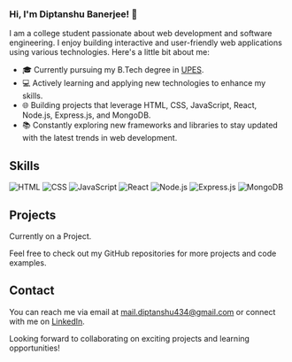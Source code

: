 <!--
**diptanshu1044/diptanshu1044** is a ✨ _special_ ✨ repository because its `README.md` (this file) appears on your GitHub profile.

Here are some ideas to get you started:

- 🔭 I’m currently working on ...
- 🌱 I’m currently learning ...
- 👯 I’m looking to collaborate on ...
- 🤔 I’m looking for help with ...
- 💬 Ask me about ...
- 📫 How to reach me: ...
- 😄 Pronouns: ...
- ⚡ Fun fact: ...
-->

### Hi, I'm Diptanshu Banerjee! 👋

I am a college student passionate about web development and software engineering. I enjoy building interactive and user-friendly web applications using various technologies. Here's a little bit about me:

- 🎓 Currently pursuing my B.Tech degree in [UPES](https://www.upes.ac.in/).
- 💻 Actively learning and applying new technologies to enhance my skills.
- 🌐 Building projects that leverage HTML, CSS, JavaScript, React, Node.js, Express.js, and MongoDB.
- 📚 Constantly exploring new frameworks and libraries to stay updated with the latest trends in web development.

## Skills

![HTML](https://img.shields.io/badge/HTML-239120?style=for-the-badge&logo=html5&logoColor=white)
![CSS](https://img.shields.io/badge/CSS-239120?style=for-the-badge&logo=css3&logoColor=white)
![JavaScript](https://img.shields.io/badge/JavaScript-239120?style=for-the-badge&logo=javascript&logoColor=white)
![React](https://img.shields.io/badge/React-239120?style=for-the-badge&logo=react&logoColor=white)
![Node.js](https://img.shields.io/badge/Node.js-239120?style=for-the-badge&logo=node.js&logoColor=white)
![Express.js](https://img.shields.io/badge/Express.js-239120?style=for-the-badge&logo=express&logoColor=white)
![MongoDB](https://img.shields.io/badge/MongoDB-239120?style=for-the-badge&logo=mongodb&logoColor=white)

## Projects

Currently on a Project.

Feel free to check out my GitHub repositories for more projects and code examples.

## Contact

You can reach me via email at [mail.diptanshu434@gmail.com](mailto:mail.diptanshu434@gmail.com) or connect with me on [LinkedIn](https://www.linkedin.com/in/diptanshu-banerjee-02149924a).

Looking forward to collaborating on exciting projects and learning opportunities!

